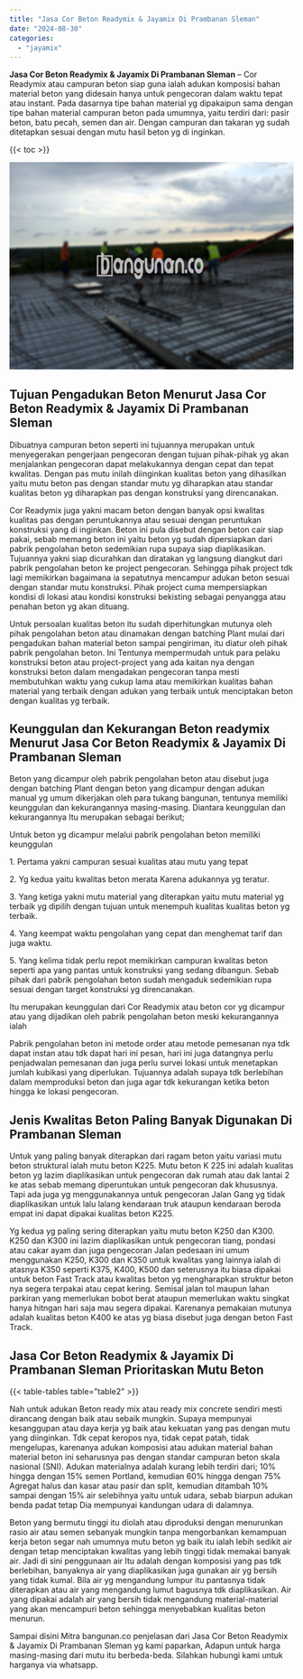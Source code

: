 ```yaml
---
title: "Jasa Cor Beton Readymix & Jayamix Di Prambanan Sleman"
date: "2024-08-30"
categories: 
  - "jayamix"
---
```


**Jasa Cor Beton Readymix & Jayamix Di Prambanan Sleman** – Cor Readymix atau campuran beton siap guna ialah adukan komposisi bahan material beton yang didesain hanya untuk pengecoran dalam waktu tepat atau instant. Pada dasarnya tipe bahan material yg dipakaipun sama dengan tipe bahan material campuran beton pada umumnya, yaitu terdiri dari: pasir beton, batu pecah, semen dan air. Dengan campuran dan takaran yg sudah ditetapkan sesuai dengan mutu hasil beton yg di inginkan.

{{< toc >}}

![Jasa Cor Beton Readymix & Jayamix Di Prambanan Sleman](/images/jasa-cor-readymix-38.png)

## Tujuan Pengadukan Beton Menurut Jasa Cor Beton Readymix & Jayamix Di Prambanan Sleman

Dibuatnya campuran beton seperti ini tujuannya merupakan untuk menyegerakan pengerjaan pengecoran dengan tujuan pihak-pihak yg akan menjalankan pengecoran dapat melakukannya dengan cepat dan tepat kwalitas. Dengan pas mutu inilah diinginkan kualitas beton yang dihasilkan yaitu mutu beton pas dengan standar mutu yg diharapkan atau standar kualitas beton yg diharapkan pas dengan konstruksi yang direncanakan.

Cor Readymix juga yakni macam beton dengan banyak opsi kwalitas kualitas pas dengan peruntukannya atau sesuai dengan peruntukan konstruksi yang di inginkan. Beton ini pula disebut dengan beton cair siap pakai, sebab memang beton ini yaitu beton yg sudah dipersiapkan dari pabrik pengolahan beton sedemikian rupa supaya siap diaplikasikan. Tujuannya yakni siap dicurahkan dan diratakan yg langsung diangkut dari pabrik pengolahan beton ke project pengecoran. Sehingga pihak project tdk lagi memikirkan bagaimana ia sepatutnya mencampur adukan beton sesuai dengan standar mutu konstruksi. Pihak project cuma mempersiapkan kondisi di lokasi atau kondisi konstruksi bekisting sebagai penyangga atau penahan beton yg akan dituang.

Untuk persoalan kualitas beton itu sudah diperhitungkan mutunya oleh pihak pengolahan beton atau dinamakan dengan batching Plant mulai dari pengadukan bahan material beton sampai pengiriman, itu diatur oleh pihak pabrik pengolahan beton. Ini Tentunya mempermudah untuk para pelaku konstruksi beton atau project-project yang ada kaitan nya dengan konstruksi beton dalam mengadakan pengecoran tanpa mesti membutuhkan waktu yang cukup lama atau memikirkan kualitas bahan material yang terbaik dengan adukan yang terbaik untuk menciptakan beton dengan kualitas yg terbaik.

## Keunggulan dan Kekurangan Beton readymix Menurut Jasa Cor Beton Readymix & Jayamix Di Prambanan Sleman

Beton yang dicampur oleh pabrik pengolahan beton atau disebut juga dengan batching Plant dengan beton yang dicampur dengan adukan manual yg umum dikerjakan oleh para tukang bangunan, tentunya memiliki keunggulan dan kekurangannya masing-masing. Diantara keunggulan dan kekurangannya Itu merupakan sebagai berikut;

Untuk beton yg dicampur melalui pabrik pengolahan beton memiliki keunggulan

1\. Pertama yakni campuran sesuai kualitas atau mutu yang tepat

2\. Yg kedua yaitu kwalitas beton merata Karena adukannya yg teratur.

3\. Yang ketiga yakni mutu material yang diterapkan yaitu mutu material yg terbaik yg dipilih dengan tujuan untuk menempuh kualitas kualitas beton yg terbaik.

4\. Yang keempat waktu pengolahan yang cepat dan menghemat tarif dan juga waktu.

5\. Yang kelima tidak perlu repot memikirkan campuran kwalitas beton seperti apa yang pantas untuk konstruksi yang sedang dibangun. Sebab pihak dari pabrik pengolahan beton sudah mengaduk sedemikian rupa sesuai dengan target konstruksi yg direncanakan.

Itu merupakan keunggulan dari Cor Readymix atau beton cor yg dicampur atau yang dijadikan oleh pabrik pengolahan beton meski kekurangannya ialah

Pabrik pengolahan beton ini metode order atau metode pemesanan nya tdk dapat instan atau tdk dapat hari ini pesan, hari ini juga datangnya perlu penjadwalan pemesanan dan juga perlu survei lokasi untuk menetapkan jumlah kubikasi yang diperlukan. Tujuannya adalah supaya tdk berlebihan dalam memproduksi beton dan juga agar tdk kekurangan ketika beton hingga ke lokasi pengecoran.

## Jenis Kwalitas Beton Paling Banyak Digunakan Di Prambanan Sleman

Untuk yang paling banyak diterapkan dari ragam beton yaitu variasi mutu beton struktural ialah mutu beton K225. Mutu beton K 225 ini adalah kualitas beton yg lazim diaplikasikan untuk pengecoran dak rumah atau dak lantai 2 ke atas sebab memang diperuntukan untuk pengecoran dak khususnya. Tapi ada juga yg menggunakannya untuk pengecoran Jalan Gang yg tidak diaplikasikan untuk lalu lalang kendaraan truk ataupun kendaraan beroda empat ini dapat dipakai kualitas beton K225.

Yg kedua yg paling sering diterapkan yaitu mutu beton K250 dan K300. K250 dan K300 ini lazim diaplikasikan untuk pengecoran tiang, pondasi atau cakar ayam dan juga pengecoran Jalan pedesaan ini umum menggunakan K250, K300 dan K350 untuk kwalitas yang lainnya ialah di atasnya K350 seperti K375, K400, K500 dan seterusnya itu biasa dipakai untuk beton Fast Track atau kwalitas beton yg mengharapkan struktur beton nya segera terpakai atau cepat kering. Semisal jalan tol maupun lahan parkiran yang memerlukan bobot berat ataupun memerlukan waktu singkat hanya hitngan hari saja mau segera dipakai. Karenanya pemakaian mutunya adalah kualitas beton K400 ke atas yg biasa disebut juga dengan beton Fast Track.

## Jasa Cor Beton Readymix & Jayamix Di Prambanan Sleman Prioritaskan Mutu Beton

{{< table-tables table="table2" >}}

Nah untuk adukan Beton ready mix atau ready mix concrete sendiri mesti dirancang dengan baik atau sebaik mungkin. Supaya mempunyai kesanggupan atau daya kerja yg baik atau kekuatan yang pas dengan mutu yang diinginkan. Tdk cepat keropos nya, tidak cepat patah, tidak mengelupas, karenanya adukan komposisi atau adukan material bahan material beton ini seharusnya pas dengan standar campuran beton skala nasional (SNI). Adukan materialnya adalah kurang lebih terdiri dari; 10% hingga dengan 15% semen Portland, kemudian 60% hingga dengan 75% Agregat halus dan kasar atau pasir dan split, kemudian ditambah 10% sampai dengan 15% air selebihnya yaitu untuk udara, sebab biarpun adukan benda padat tetap Dia mempunyai kandungan udara di dalamnya.

Beton yang bermutu tinggi itu diolah atau diproduksi dengan menurunkan rasio air atau semen sebanyak mungkin tanpa mengorbankan kemampuan kerja beton segar nah umumnya mutu beton yg baik itu ialah lebih sedikit air dengan tetap menciptakan kwalitas yang lebih tinggi tidak memakai banyak air. Jadi di sini penggunaan air Itu adalah dengan komposisi yang pas tdk berlebihan, banyaknya air yang diaplikasikan juga gunakan air yg bersih yang tidak kumal. Bila air yg mengandung lumpur itu pantasnya tidak diterapkan atau air yang mengandung lumut bagusnya tdk diaplikasikan. Air yang dipakai adalah air yang bersih tidak mengandung material-material yang akan mencampuri beton sehingga menyebabkan kualitas beton menurun.

Sampai disini Mitra bangunan.co penjelasan dari Jasa Cor Beton Readymix & Jayamix Di Prambanan Sleman yg kami paparkan, Adapun untuk harga masing-masing dari mutu itu berbeda-beda. Silahkan hubungi kami untuk harganya via whatsapp.
